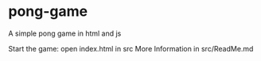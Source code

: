 # pong-game
A simple pong game in html and js

Start the game: open index.html in src
More Information in src/ReadMe.md
